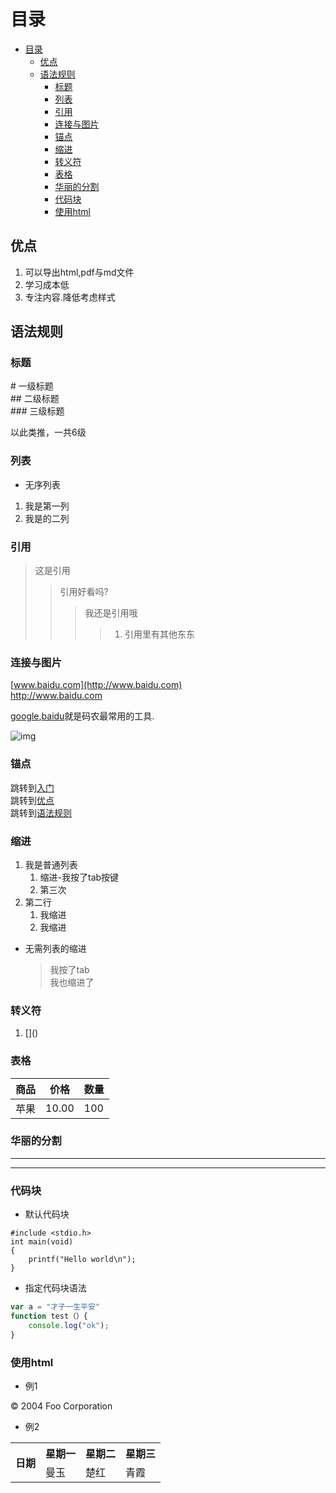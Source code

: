 # 目录
 - [目录](#目录)
    - [优点](#优点)
    - [语法规则](#语法规则)
        - [标题](#标题)
        - [列表](#列表)
        - [引用](#引用)
        - [连接与图片](#连接与图片)
        - [锚点](#锚点)
        - [缩进](#缩进)
        - [转义符](#转义符)
        - [表格](#表格)
        - [华丽的分割](#华丽的分割)
        - [代码块](#代码块)
        - [使用html](#使用html)
## 优点
1. 可以导出html,pdf与md文件
2. 学习成本低
3. 专注内容.降低考虑样式

## 语法规则

### 标题

\# 一级标题  
\## 二级标题  
\### 三级标题

以此类推，一共6级

### 列表
* 无序列表

1. 我是第一列  
2. 我是的二列  

### 引用
> 这是引用
>> 引用好看吗?
>>> 我还是引用哦
>>>> 1. 引用里有其他东东

### 连接与图片

[www.baidu.com](http://www.baidu.com)  
<http://www.baidu.com>

[google][1],[baidu][2]就是码农最常用的工具.

[1]:http://www.google.com "Google"  
[2]:http://www.google.com "baidu"  

![img](https://cn.vuejs.org/images/logo.png)

### 锚点

跳转到[入门](#入门)  
跳转到[优点](#优点)  
跳转到[语法规则](#语法规则)


### 缩进

1. 我是普通列表
    1. 缩进-我按了tab按键
    1. 第三次
1. 第二行
    1. 我缩进
    1. 我缩进

* 无需列表的缩进
    >我按了tab  
    >我也缩进了

### 转义符
1. \[]()

### 表格

| 商品  | 价格    | 数量  |
| --- | ----- | --- |
| 苹果  | 10.00 | 100 |

### 华丽的分割

*** 
---  

### 代码块

* 默认代码块

```
#include <stdio.h>
int main(void)
{
    printf("Hello world\n");
}
```

* 指定代码块语法  
``` javascript 
var a = "才子一生平安" 
function test（）{
    console.log("ok");
}
```

### 使用html
* 例1

<div class="footer">
   © 2004 Foo Corporation
</div>

* 例2
<table>
    <tr>
        <th rowspan="2">日期</th>
        <th>星期一</th>
        <th>星期二</th>
        <th>星期三</th>
    </tr>
    <tr>
        <td>曼玉</td>
        <td>楚红</td>
        <td>青霞</td>
    </tr>
</table>



